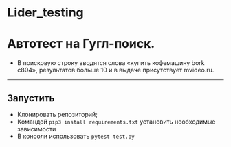 # Lider_testing
# Автотест на Гугл-поиск. 
  * В поисковую строку вводятся слова
«купить кофемашину bork c804», результатов больше 10 и в выдаче
присутствует mvideo.ru.
    




---------------------------------------
Запустить
---------------------------------------
* Клонировать репозиторий;
* Командой `pip3 install requirements.txt` установить необходимые зависимости
* В консоли использовать `pytest test.py`